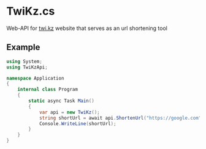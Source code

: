 # TwiKz.cs
Web-API for [twi.kz](https://twi.kz/) website that serves as an url shortening tool

## Example
```cs
using System;
using TwiKzApi;

namespace Application
{
    internal class Program
    {
        static async Task Main()
        {
            var api = new TwiKz();
            string shortUrl = await api.ShortenUrl("https://google.com");
            Console.WriteLine(shortUrl);
        }
    }
}
```
